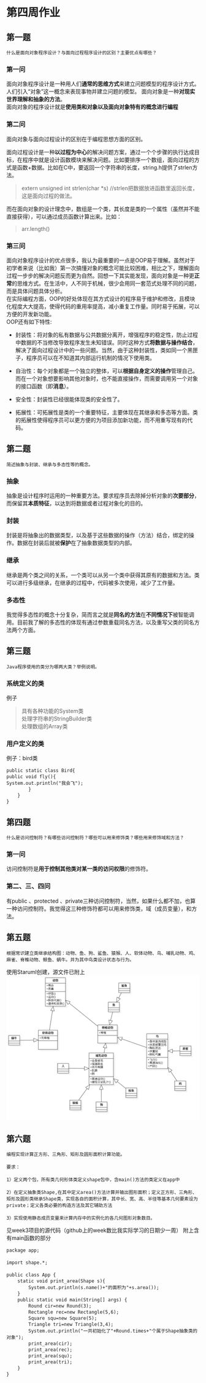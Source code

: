 # 第四周作业

## 第一题

    什么是面向对象程序设计？与面向过程程序设计的区别？主要优点有哪些？

### 第一问

面向对象程序设计是一种用人们**通常的思维方式**来建立问题模型的程序设计方式。人们引入“对象”这一概念来表现事物并建立问题的模型。 面向对象是一种**对现实世界理解和抽象的方法**。  
面向对象的程序设计就是**使用类和对象以及面向对象特有的概念进行编程**

### 第二问  

面向对象与面向过程设计的区别在于编程思想方面的区别。  

面向过程设计是一种**以过程为中心**的解决问题方案，通过一个个步骤的执行达成目标，在程序中就是设计函数模块来解决问题。比如要排序一个数组，面向过程的方式是函数+数据。比如在C中，要返回一个字符串的长度，string.h提供了strlen方法。
>extern unsigned int strlen(char *s) //strlen把数据放进函数里返回长度，这是面向过程的做法。

而在面向对象的设计理念中，数组是一个类，其长度是类的一个属性（虽然并不能直接获得），可以通过成员函数计算出来。比如：
>arr.length()

### 第三问

面向对象程序设计的优点很多，我认为最重要的一点是OOP易于理解。虽然对于初学者来说（比如我）第一次搞懂对象的概念可能比较困难，相比之下，理解面向过程一步步的解决问题反而更为自然。回想一下其实能发现，面向对象是一种更**正常**的思维方式。在生活中，人不同于机械，很少会用同一套范式处理不同的问题，而是具体问题具体分析。  
在实际编程方面，OOP的好处体现在其方式设计的程序易于维护和修改，且模块化程度大大提高，使得代码的重用率提高，减小重复工作量。同时易于拓展，可以方便的开发新功能。  
OOP还有如下特性:

* 封装性：将对象的私有数据与公共数据分离开，增强程序的稳定性，防止过程中数据的不当修改导致程序发生未知错误。同时这种方式**将数据与操作结合**，解决了面向过程设计中的一些问题。当然，由于这种封装性，类如同一个黑匣子，程序员可以在不知道其内部运行机制的情况下使用类。

* 自治性：每个对象都是一个独立的整体，可以**根据自身定义的操作**管理自己。而在一个对象想要影响其他对象时，也不能直接操作，而需要调用另一个对象的接口函数（即**消息**）。

* 安全性：封装性已经很能体现类的安全性了。

* 拓展性：可拓展性是类的一个重要特征，主要体现在其继承和多态等方面。类的拓展性使得程序员可以更方便的为项目添加新功能，而不用重写现有的代码。

## 第二题

    简述抽象与封装、继承与多态性等的概念。

### 抽象

抽象是设计程序时运用的一种重要方法。要求程序员去除掉分析对象的**次要部分**，而保留其**本质特征**，以达到将数据或者过程对象化的目的。

### 封装

封装是将抽象出的数据类型，以及基于这些数据的操作（方法）结合，绑定的操作。数据在封装后就被**保护**在了抽象数据类型的内部。

### 继承

继承是两个类之间的关系，一个类可以从另一个类中获得其原有的数据和方法。类可以进行多级继承，在继承的过程中，代码被多次使用，减少了工作量。

### 多态性

我觉得多态性的概念十分复杂，简而言之就是**同名的方法**在**不同情况下**被智能调用。目前我了解的多态性的体现有通过参数重载同名方法，以及重写父类的同名方法两个方面。

## 第三题

    Java程序使用的类分为哪两大类？举例说明。

### 系统定义的类

例子

>具有各种功能的System类  
处理字符串的StringBuilder类  
处理数组的Array类

### 用户定义的类

例子：bird类

    public static class Bird{  
    public void fly(){ 
    System.out.println("我会飞");  
            }  
        }  
    }

## 第四题

    什么是访问控制符？有哪些访问控制符？哪些可以用来修饰类？哪些用来修饰域和方法？

### 第一问

访问控制符是**用于控制其他类对某一类的访问权限**的修饰符。

### 第二、三、四问

有public 、protected 、private三种访问控制符，当然，如果什么都不加，也算一种访问控制符。我觉得这三种修饰符都可以用来修饰类，域（成员变量），和方法。

## 第五题

    根据常识建立类继承结构图：动物、鱼、狗、鲨鱼、猿猴、人、软体动物、鸟、哺乳动物、鸡、麻雀、脊椎动物、鲸鱼、蜗牛。并为其中鸟类设计状态与行为。 

使用Staruml创建，源文件已附上
![类图](animals.png)

## 第六题

    编程实现计算正方形、三角形、矩形及圆形面积计算功能。

    要求：
    
    1）定义两个包，所有类几何形体类定义shape包中，含main()方法的类定义在app中  
    
    2）在定义抽象类Shape,在其中定义area()方法计算并输出图形面积；定义正方形、三角形、矩形及圆形类继承Shape类，实现各自的面积计算，其中长、宽、高、半径等基本几何要素设为private；定义各类必要的构造方法及其它辅助方法

    3）实现使用静态成员变量来计算内存中的实例化的各几何图形对象数目。

见week3项目的源代码（github上的week数比我实际学习的日期少一周）
附上含有main函数的部分  

    package app;

    import shape.*;

    public class App {
        static void print_area(Shape s){
            System.out.println(s.name()+"的面积为"+s.area());
        }
        public static void main(String[] args) {
            Round cir=new Round(3);
            Rectangle rec=new Rectangle(5,6);
            Square squ=new Square(5);
            Triangle tri=new Triangle(3,4);
            System.out.println("一共初始化了"+Round.times+"个属于Shape抽象类的对象");
            print_area(cir);
            print_area(rec);
            print_area(squ);
            print_area(tri);
        }
    }
